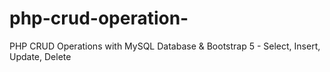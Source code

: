 # php-crud-operation-
PHP CRUD Operations with MySQL Database &amp; Bootstrap 5 - Select, Insert, Update, Delete
